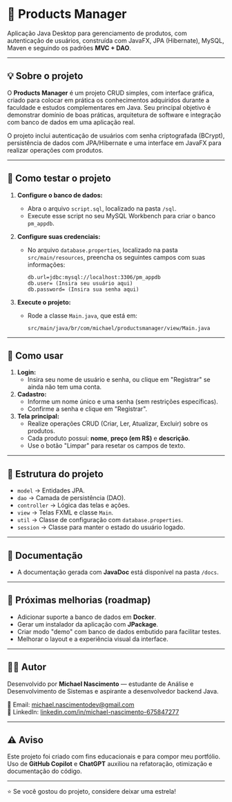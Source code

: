 
# 🛒 Products Manager

Aplicação Java Desktop para gerenciamento de produtos, com autenticação de usuários, construída com JavaFX, JPA (Hibernate), MySQL, Maven e seguindo os padrões **MVC + DAO**.

---

## 💡 Sobre o projeto

O **Products Manager** é um projeto CRUD simples, com interface gráfica, criado para colocar em prática os conhecimentos adquiridos durante a faculdade e estudos complementares em Java. Seu principal objetivo é demonstrar domínio de boas práticas, arquitetura de software e integração com banco de dados em uma aplicação real.

O projeto inclui autenticação de usuários com senha criptografada (BCrypt), persistência de dados com JPA/Hibernate e uma interface em JavaFX para realizar operações com produtos.

---

## 🧪 Como testar o projeto

1. **Configure o banco de dados:**
   - Abra o arquivo `script.sql`, localizado na pasta `/sql`.
   - Execute esse script no seu MySQL Workbench para criar o banco `pm_appdb`.

2. **Configure suas credenciais:**
   - No arquivo `database.properties`, localizado na pasta `src/main/resources`, preencha os seguintes campos com suas informações:
     ```properties
     db.url=jdbc:mysql://localhost:3306/pm_appdb
     db.user= (Insira seu usuário aqui)
     db.password= (Insira sua senha aqui)
     ```

3. **Execute o projeto:**
   - Rode a classe `Main.java`, que está em:
     ```
     src/main/java/br/com/michael/productsmanager/view/Main.java
     ```

---

## 🔐 Como usar

1. **Login:**
   - Insira seu nome de usuário e senha, ou clique em "Registrar" se ainda não tem uma conta.
2. **Cadastro:**
   - Informe um nome único e uma senha (sem restrições específicas).
   - Confirme a senha e clique em "Registrar".
3. **Tela principal:**
   - Realize operações CRUD (Criar, Ler, Atualizar, Excluir) sobre os produtos.
   - Cada produto possui: **nome**, **preço (em R$)** e **descrição**.
   - Use o botão "Limpar" para resetar os campos de texto.

---

## 🧱 Estrutura do projeto

- `model` → Entidades JPA.
- `dao` → Camada de persistência (DAO).
- `controller` → Lógica das telas e ações.
- `view` → Telas FXML e classe `Main`.
- `util` → Classe de configuração com `database.properties`.
- `session` → Classe para manter o estado do usuário logado.

---

## 📄 Documentação

- A documentação gerada com **JavaDoc** está disponível na pasta `/docs`.

---

## 🚧 Próximas melhorias (roadmap)

- Adicionar suporte a banco de dados em **Docker**.
- Gerar um instalador da aplicação com **JPackage**.
- Criar modo "demo" com banco de dados embutido para facilitar testes.
- Melhorar o layout e a experiência visual da interface.

---

## 👨‍💻 Autor

Desenvolvido por **Michael Nascimento** — estudante de Análise e Desenvolvimento de Sistemas e aspirante a desenvolvedor backend Java.

📧 Email: [michael.nascimentodev@gmail.com](mailto:michael.nascimentodev@gmail.com)  
🔗 LinkedIn: [linkedin.com/in/michael-nascimento-675847277](https://www.linkedin.com/in/michael-nascimento-675847277/)

---

## ⚠️ Aviso

Este projeto foi criado com fins educacionais e para compor meu portfólio. Uso de **GitHub Copilot** e **ChatGPT** auxiliou na refatoração, otimização e documentação do código.

---

⭐ Se você gostou do projeto, considere deixar uma estrela!
